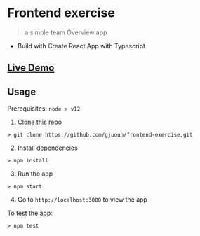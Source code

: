 # Frontend exercise
> a simple team Overview app 

* Build with Create React App with Typescript 

## [Live Demo](https://frontend-exercise-jun.vercel.app/)

## Usage

Prerequisites: `node > v12 `

1. Clone this repo 
```shell
> git clone https://github.com/gjuoun/frontend-exercise.git
```

2. Install dependencies
```
> npm install
```
3. Run the app
```
> npm start
```

4. Go to `http://localhost:3000` to view the app


To test the app: 
```
> npm test
```

